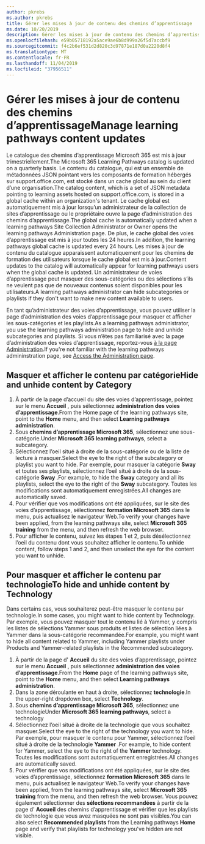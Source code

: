 ```yaml
---
author: pkrebs
ms.author: pkrebs
title: Gérer les mises à jour de contenu des chemins d’apprentissage
ms.date: 10/20/2019
description: Gérer les mises à jour de contenu des chemins d’apprentissage
ms.openlocfilehash: e59b05718192a5ace9ae6b8d999a26f5d7accbf9
ms.sourcegitcommit: f4c2b6ef531d2d820c3d97871e187d0a2220d8f4
ms.translationtype: MT
ms.contentlocale: fr-FR
ms.lasthandoff: 11/04/2019
ms.locfileid: "37956511"
---
```

# <a name="manage-learning-pathways-content-updates"></a><span data-ttu-id="d3fac-103">Gérer les mises à jour de contenu des chemins d’apprentissage</span><span class="sxs-lookup"><span data-stu-id="d3fac-103">Manage learning pathways content updates</span></span>
<span data-ttu-id="d3fac-104">Le catalogue des chemins d’apprentissage Microsoft 365 est mis à jour trimestriellement.</span><span class="sxs-lookup"><span data-stu-id="d3fac-104">The Microsoft 365 Learning Pathways catalog is updated on a quarterly basis.</span></span> <span data-ttu-id="d3fac-105">Le contenu du catalogue, qui est un ensemble de métadonnées JSON pointant vers les composants de formation hébergés sur support.office.com, est stocké dans un cache global au sein du client d’une organisation.</span><span class="sxs-lookup"><span data-stu-id="d3fac-105">The catalog content, which is a set of JSON metadata pointing to learning assets hosted on support.office.com, is stored in a global cache within an organization's tenant.</span></span> <span data-ttu-id="d3fac-106">Le cache global est automatiquement mis à jour lorsqu’un administrateur de la collection de sites d’apprentissage ou le propriétaire ouvre la page d’administration des chemins d’apprentissage.</span><span class="sxs-lookup"><span data-stu-id="d3fac-106">The global cache is automatically updated when a learning pathways Site Collection Administrator or Owner opens the learning pathways Administration page.</span></span> <span data-ttu-id="d3fac-107">De plus, le cache global des voies d’apprentissage est mis à jour toutes les 24 heures.</span><span class="sxs-lookup"><span data-stu-id="d3fac-107">In addition, the learning pathways global cache is updated every 24 hours.</span></span> <span data-ttu-id="d3fac-108">Les mises à jour de contenu du catalogue apparaissent automatiquement pour les chemins de formation des utilisateurs lorsque le cache global est mis à jour.</span><span class="sxs-lookup"><span data-stu-id="d3fac-108">Content updates to the catalog will automatically appear for learning pathways users when the global cache is updated.</span></span> <span data-ttu-id="d3fac-109">Un administrateur de voies d’apprentissage peut masquer des sous-catégories ou des sélections s’ils ne veulent pas que de nouveaux contenus soient disponibles pour les utilisateurs.</span><span class="sxs-lookup"><span data-stu-id="d3fac-109">A learning pathways administrator can hide subcategories or playlists if they don't want to make new content available to users.</span></span>

<span data-ttu-id="d3fac-110">En tant qu’administrateur des voies d’apprentissage, vous pouvez utiliser la page d’administration des voies d’apprentissage pour masquer et afficher les sous-catégories et les playlists.</span><span class="sxs-lookup"><span data-stu-id="d3fac-110">As a learning pathways administrator, you use the learning pathways administration page to hide and unhide subcategories and playlists.</span></span> <span data-ttu-id="d3fac-111">Si vous n’êtes pas familiarisé avec la page d’administration des voies d’apprentissage, reportez-vous [à la page Administration](custom_accessadmin.md).</span><span class="sxs-lookup"><span data-stu-id="d3fac-111">If you're not familiar with the learning pathways admininstration page, see [Access the Administration page](custom_accessadmin.md).</span></span>

## <a name="hide-and-unhide-content-by-category"></a><span data-ttu-id="d3fac-112">Masquer et afficher le contenu par catégorie</span><span class="sxs-lookup"><span data-stu-id="d3fac-112">Hide and unhide content by Category</span></span>
1. <span data-ttu-id="d3fac-113">À partir de la page d’accueil du site des voies d’apprentissage, pointez sur le menu **Accueil** , puis sélectionnez **administration des voies d’apprentissage**.</span><span class="sxs-lookup"><span data-stu-id="d3fac-113">From the Home page of the learning pathways site, point to the **Home** menu, and then select **Learning pathways administration**.</span></span>
2. <span data-ttu-id="d3fac-114">Sous **chemins d’apprentissage Microsoft 365**, sélectionnez une sous-catégorie.</span><span class="sxs-lookup"><span data-stu-id="d3fac-114">Under **Microsoft 365 learning pathways**, select a subcategory.</span></span>
3. <span data-ttu-id="d3fac-115">Sélectionnez l’oeil situé à droite de la sous-catégorie ou de la liste de lecture à masquer.</span><span class="sxs-lookup"><span data-stu-id="d3fac-115">Select the eye to the right of the subcategory or playlist you want to hide.</span></span> <span data-ttu-id="d3fac-116">Par exemple, pour masquer la catégorie **Sway** et toutes ses playlists, sélectionnez l’oeil situé à droite de la sous-catégorie **Sway** .</span><span class="sxs-lookup"><span data-stu-id="d3fac-116">For example, to hide the **Sway** category and all its playlists, select the eye to the right of the **Sway** subcategory.</span></span> <span data-ttu-id="d3fac-117">Toutes les modifications sont automatiquement enregistrées.</span><span class="sxs-lookup"><span data-stu-id="d3fac-117">All changes are automatically saved.</span></span>
4. <span data-ttu-id="d3fac-118">Pour vérifier que vos modifications ont été appliquées, sur le site des voies d’apprentissage, sélectionnez **formation Microsoft 365** dans le menu, puis actualisez le navigateur Web.</span><span class="sxs-lookup"><span data-stu-id="d3fac-118">To verify your changes have been applied, from the learning pathways site, select **Microsoft 365 training** from the menu, and then refresh the web browser.</span></span>
5. <span data-ttu-id="d3fac-119">Pour afficher le contenu, suivez les étapes 1 et 2, puis désélectionnez l’oeil du contenu dont vous souhaitez afficher le contenu.</span><span class="sxs-lookup"><span data-stu-id="d3fac-119">To unhide content, follow steps 1 and 2, and then unselect the eye for the content you want to unhide.</span></span>

## <a name="to-hide-and-unhide-content-by-technology"></a><span data-ttu-id="d3fac-120">Pour masquer et afficher le contenu par technologie</span><span class="sxs-lookup"><span data-stu-id="d3fac-120">To hide and unhide content by Technology</span></span>
<span data-ttu-id="d3fac-121">Dans certains cas, vous souhaiterez peut-être masquer le contenu par technologie.</span><span class="sxs-lookup"><span data-stu-id="d3fac-121">In some cases, you might want to hide content by Technology.</span></span> <span data-ttu-id="d3fac-122">Par exemple, vous pouvez masquer tout le contenu lié à Yammer, y compris les listes de sélections Yammer sous produits et listes de sélection liées à Yammer dans la sous-catégorie recommandée.</span><span class="sxs-lookup"><span data-stu-id="d3fac-122">For example, you might want to hide all content related to Yammer, including Yammer playlists under Products and Yammer-related playlists in the Recommended subcategory.</span></span>

1. <span data-ttu-id="d3fac-123">À partir de la page d' **Accueil** du site des voies d’apprentissage, pointez sur le menu **Accueil** , puis sélectionnez **administration des voies d’apprentissage**.</span><span class="sxs-lookup"><span data-stu-id="d3fac-123">From the **Home** page of the learning pathways site, point to the **Home** menu, and then select **Learning pathways administration**.</span></span>
2. <span data-ttu-id="d3fac-124">Dans la zone déroulante en haut à droite, sélectionnez **technologie**.</span><span class="sxs-lookup"><span data-stu-id="d3fac-124">In the upper-right dropdown box, select **Technology**.</span></span>
3. <span data-ttu-id="d3fac-125">Sous **chemins d’apprentissage Microsoft 365**, sélectionnez une technologie</span><span class="sxs-lookup"><span data-stu-id="d3fac-125">Under **Microsoft 365 learning pathways**, select a technology</span></span>
4. <span data-ttu-id="d3fac-126">Sélectionnez l’oeil situé à droite de la technologie que vous souhaitez masquer.</span><span class="sxs-lookup"><span data-stu-id="d3fac-126">Select the eye to the right of the technology you want to hide.</span></span> <span data-ttu-id="d3fac-127">Par exemple, pour masquer le contenu pour Yammer, sélectionnez l’oeil situé à droite de la technologie **Yammer** .</span><span class="sxs-lookup"><span data-stu-id="d3fac-127">For example, to hide content for Yammer, select the eye to the right of the **Yammer** technology.</span></span> <span data-ttu-id="d3fac-128">Toutes les modifications sont automatiquement enregistrées.</span><span class="sxs-lookup"><span data-stu-id="d3fac-128">All changes are automatically saved.</span></span>
5. <span data-ttu-id="d3fac-129">Pour vérifier que vos modifications ont été appliquées, sur le site des voies d’apprentissage, sélectionnez **formation Microsoft 365** dans le menu, puis actualisez le navigateur Web.</span><span class="sxs-lookup"><span data-stu-id="d3fac-129">To verify your changes have been applied, from the learning pathways site, select **Microsoft 365 training** from the menu, and then refresh the web browser.</span></span> <span data-ttu-id="d3fac-130">Vous pouvez également sélectionner des **sélections recommandées** à partir de la page d' **Accueil** des chemins d’apprentissage et vérifier que les playlists de technologie que vous avez masquées ne sont pas visibles.</span><span class="sxs-lookup"><span data-stu-id="d3fac-130">You can also select **Recommended playlists** from the Learning pathways **Home** page and verify that playlists for technology you've hidden are not visible.</span></span>


